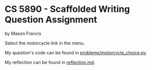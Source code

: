 # CS 5890 - Scaffolded Writing Question Assignment
by Mason Francis

Select the motorcycle link in the menu.

My question's code can be found in [problems/motorcycle_choice.py](problems/motorcycle_choice.py).

My reflection can be found in [reflection.md](reflection.md).
